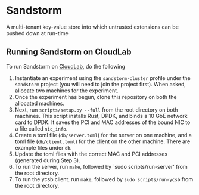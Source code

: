 # Sandstorm
A multi-tenant key-value store into which untrusted extensions can be pushed
down at run-time

## Running Sandstorm on CloudLab
To run Sandstorm on [CloudLab](https://www.cloudlab.us/login.php), do the
following

1. Instantiate an experiment using the `sandstorm-cluster` profile under the
   `sandstorm` project (you will need to join the project first). When asked,
   allocate two machines for the experiment.
2. Once the experiment has begun, clone this repository on both the allocated
   machines.
3. Next, run `scripts/setup.py --full` from the root directory on both machines.
   This script installs Rust, DPDK, and binds a 10 GbE network card to DPDK.
   It saves the PCI and MAC addresses of the bound NIC to a file called `nic_info`.
4. Create a toml file (`db/server.toml`) for the server on one machine, and a
   toml file (`db/client.toml`) for the client on the other machine. There are
   example files under `db`.
5. Update the toml files with the correct MAC and PCI addresses (generated
   during Step 3).
6. To run the server, run `make`, followed by `sudo scripts/run-server' from the
   root directory.
7. To run the ycsb client, run `make`, followed by `sudo scripts/run-ycsb` from
   the root directory.
